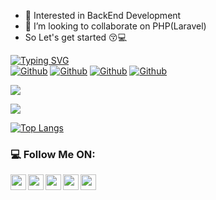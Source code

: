 
- 👀 Interested in BackEnd Development 
- 💞️ I’m looking to collaborate on PHP(Laravel)
- So Let's get started 😚💻

[![Typing SVG](https://readme-typing-svg.herokuapp.com?color=1A7DF7&center=true&vCenter=true&lines=I+am+Md.+Jannat+UL+Naim%F0%9F%91%8B;AssalamuAlaikum+Everyone)](https://git.io/typing-svg)
<br/>
[![Github](https://img.shields.io/github/followers/Naim317?style=social)](https://github.com/Naim317)
[![Github](https://img.shields.io/github/last-commit/Naim317)](https://github.com/Naim317)
[![Github](https://img.shields.io/github/stars/Naim317?style=social)](https://github.com/Naim317)
[![Github](https://img.shields.io/github/watchers/Naim317?style=social)](https://github.com/Naim317)

![](https://camo.githubusercontent.com/992babdffd8c74a1502de375fbdf7e4d54773242/68747470733a2f2f6d656469612e67697068792e636f6d2f6d656469612f53576f536b4e36447854737a71494b4571762f67697068792e676966)

 <img src="https://github-readme-stats.vercel.app/api?username=Naim317&&show_icons=true&title_color=ffffff&icon_color=bb2acc&text_color=daf7dc&bg_color=151515">

[![Top Langs](https://github-readme-stats.vercel.app/api/top-langs/?username=Naim317&layout=compactshow_icons=true&theme=tokyonight)](https://github.com/Naim317/)

### :computer: Follow Me ON:


<a href="https://www.linkedin.com/in/md-jannat-ul-naim-a1b020166">
  <img align="left" width="25px" src="https://img.icons8.com/color/48/000000/linkedin.png" />
</a>
<a href="https://github.com/Naim317">
  <img align="left"  width="25px" src="https://img.icons8.com/fluent/48/000000/github.png"/>
</a>
<a href="https://t.me/Nayeem317">
  <img align="left" width="25px" src="https://img.icons8.com/fluent/48/000000/telegram-app.png"/>
</a>
<a href="mailto:jannatulnayem446@gmail.com">
  <img align="left" width="25px" src="https://img.icons8.com/fluent/48/000000/gmail.png"/>
</a>
<a href="https://www.facebook.com/JNayeem317">
  <img align="left" width="25px" src="https://img.icons8.com/color/48/000000/facebook-new.png"/>
</a>
</br>

<!---
Naim317/Naim317 is a ✨ special ✨ repository because its `README.md` (this file) appears on your GitHub profile.
You can click the Preview link to take a look at your changes.
--->
